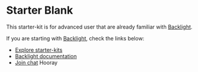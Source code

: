 # Starter Blank

This starter-kit is for advanced user that are already
familiar with [Backlight](https://backlight.dev).

If you are starting with [Backlight](https://backlight.dev), check the links below:

- [Explore starter-kits](https://backlight.dev/starterkits)
- [Backlight documentation](https://backlight.dev/docs)
- [Join chat](https://discord.gg/XkQxSU9)
  Hooray

